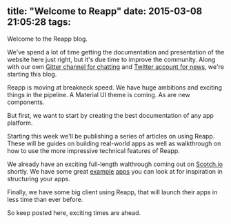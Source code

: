 title: "Welcome to Reapp"
date: 2015-03-08 21:05:28
tags:
---
Welcome to the Reapp blog.

We've spend a lot of time getting the documentation and presentation of the
website here just right, but it's due time to improve the community. Along
with our own [Gitter channel for chatting](https://gitter.im/reapp/reapp)
and [Twitter account for news](https://twitter.com/reapp),
we're starting this blog.

Reapp is moving at breakneck speed. We have huge ambitions and exciting things
in the pipeline. A Material UI theme is coming. As are new components.

But first, we want to start by
creating the best documentation of any app platform.

Starting this week we'll be publishing a series of articles on using Reapp.
These will be guides on building real-world apps as well as walkthrough on
how to use the more impressive technical features of Reapp.

We already have an exciting full-length walthrough coming out on [Scotch.io](http://scotch.io)
shortly. We have some great [example](https://github.com/reapp/hacker-news-app) [apps](https://github.com/reapp/kitchen-sink)
you can look at for inspiration in structuring your apps.

Finally, we have some big client using Reapp, that will launch their apps in less
time than ever before.

So keep posted here, exciting times are ahead.